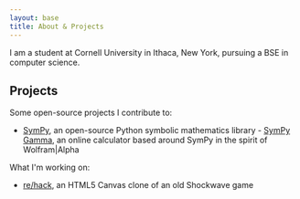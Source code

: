 ```yaml
---
layout: base
title: About & Projects
---
```


<div class="lcol">

I am a student at Cornell University in Ithaca, New York, pursuing a BSE in
computer science.

## Projects

Some open-source projects I contribute to:

- [SymPy](http://sympy.org), an open-source Python symbolic mathematics
  library
      - [SymPy Gamma](http://sympygamma.com), an online calculator based around
        SymPy in the spirit of Wolfram|Alpha

What I'm working on:

- [re/hack](https://github.com/lidavidm/rehack), an HTML5 Canvas clone of an old Shockwave game

</div>

<div class="rcol">

<script type="text/javascript" src="https://apis.google.com/js/plusone.js"></script>
<div class="g-person" data-href="https://plus.google.com/+DavidLi96"></div>

</div>
